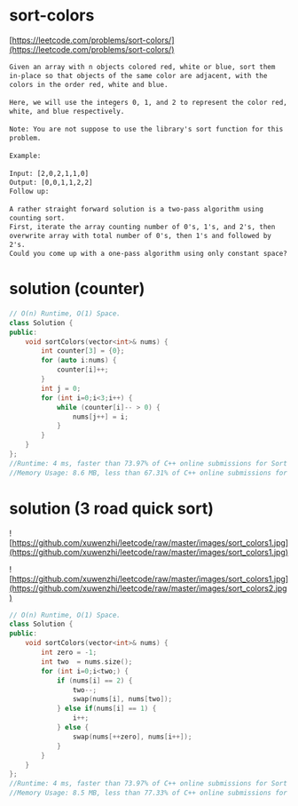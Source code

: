 # sort-colors

[https://leetcode.com/problems/sort-colors/](https://leetcode.com/problems/sort-colors/)

```
Given an array with n objects colored red, white or blue, sort them in-place so that objects of the same color are adjacent, with the colors in the order red, white and blue.

Here, we will use the integers 0, 1, and 2 to represent the color red, white, and blue respectively.

Note: You are not suppose to use the library's sort function for this problem.

Example:

Input: [2,0,2,1,1,0]
Output: [0,0,1,1,2,2]
Follow up:

A rather straight forward solution is a two-pass algorithm using counting sort.
First, iterate the array counting number of 0's, 1's, and 2's, then overwrite array with total number of 0's, then 1's and followed by 2's.
Could you come up with a one-pass algorithm using only constant space?
```

# solution (counter) 

```c++
// O(n) Runtime, O(1) Space.
class Solution {
public:
    void sortColors(vector<int>& nums) {
        int counter[3] = {0};
        for (auto i:nums) {
            counter[i]++;
        }
        int j = 0;
        for (int i=0;i<3;i++) {
            while (counter[i]-- > 0) {
                nums[j++] = i;
            }
        }
    }
};
//Runtime: 4 ms, faster than 73.97% of C++ online submissions for Sort Colors.
//Memory Usage: 8.6 MB, less than 67.31% of C++ online submissions for Sort Colors.
```

# solution (3 road quick sort)

![https://github.com/xuwenzhi/leetcode/raw/master/images/sort_colors1.jpg](https://github.com/xuwenzhi/leetcode/raw/master/images/sort_colors1.jpg)

![https://github.com/xuwenzhi/leetcode/raw/master/images/sort_colors1.jpg](https://github.com/xuwenzhi/leetcode/raw/master/images/sort_colors2.jpg)

```c++
// O(n) Runtime, O(1) Space.
class Solution {
public:
    void sortColors(vector<int>& nums) {
        int zero = -1;
        int two  = nums.size();
        for (int i=0;i<two;) {
            if (nums[i] == 2) {
                two--;
                swap(nums[i], nums[two]);
            } else if(nums[i] == 1) {
                i++;
            } else {
                swap(nums[++zero], nums[i++]);
            }
        }
    }
};
//Runtime: 4 ms, faster than 73.97% of C++ online submissions for Sort Colors.
//Memory Usage: 8.5 MB, less than 77.33% of C++ online submissions for Sort Colors.
```
